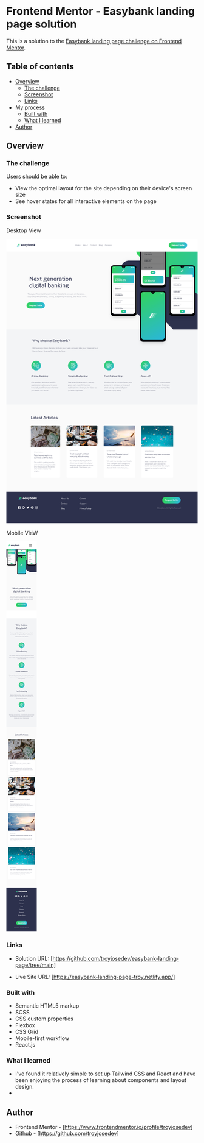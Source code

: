# Frontend Mentor - Easybank landing page solution

This is a solution to the [Easybank landing page challenge on Frontend Mentor](https://www.frontendmentor.io/challenges/easybank-landing-page-WaUhkoDN).

## Table of contents

- [Overview](#overview)
  - [The challenge](#the-challenge)
  - [Screenshot](#screenshot)
  - [Links](#links)
- [My process](#my-process)
  - [Built with](#built-with)
  - [What I learned](#what-i-learned)
- [Author](#author)

## Overview

### The challenge

Users should be able to:

- View the optimal layout for the site depending on their device's screen size
- See hover states for all interactive elements on the page

### Screenshot

Desktop View

![Desktop Screenshot](/public/design/screenshot-desktop.png)

Mobile VieW

![Mobile Screenshot](/public/design/screenshot-mobile.png)

### Links

- Solution URL: [https://github.com/troyjosedev/easybank-landing-page/tree/main]

- Live Site URL: [https://easybank-landing-page-troy.netlify.app/]

### Built with

- Semantic HTML5 markup
- SCSS
- CSS custom properties
- Flexbox
- CSS Grid
- Mobile-first workflow
- React.js

### What I learned

- I've found it relatively simple to set up Tailwind CSS and React and have been enjoying the process of learning about components and layout design.
- 
## Author

- Frontend Mentor - [https://www.frontendmentor.io/profile/troyjosedev]
-  Github - [https://github.com/troyjosedev]
